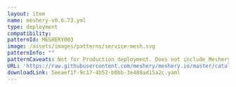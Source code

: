 ```yaml
---
layout: item
name: meshery-v0.6.73.yml
type: deployment
compatibility: 
patternId: MESHERY003
image: /assets/images/patterns/service-mesh.svg
patternInfo: ""
patternCaveats: Not for Production deployment. Does not include Meshery Cloud.
URL: 'https://raw.githubusercontent.com/meshery/meshery.io/master/catalog/5eeaef1f-9c17-4b52-b0bb-3e488ad15a2c.yaml'
downloadLink: 5eeaef1f-9c17-4b52-b0bb-3e488ad15a2c.yaml
---
```

